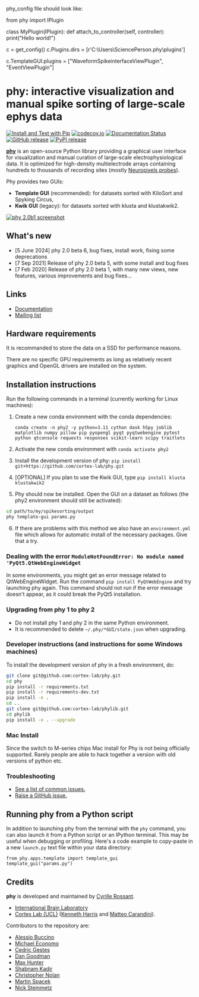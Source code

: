 phy_config file should look like:

from phy import IPlugin


class MyPlugin(IPlugin):
    def attach_to_controller(self, controller):
        print("Hello world!")

c = get_config()
c.Plugins.dirs = [r'C:\Users\SciencePerson\.phy\plugins']

c.TemplateGUI.plugins = ["WaveformSpikeinterfaceViewPlugin", "EventViewPlugin"]

# phy: interactive visualization and manual spike sorting of large-scale ephys data

[![Install and Test with Pip](https://github.com/cortex-lab/phy/actions/workflows/python-test.yml/badge.svg)](https://github.com/cortex-lab/phy/actions/workflows/python-test.yml)
[![codecov.io](https://img.shields.io/codecov/c/github/cortex-lab/phy.svg)](http://codecov.io/github/cortex-lab/phy)
[![Documentation Status](https://readthedocs.org/projects/phy/badge/?version=latest)](https://phy.readthedocs.io/en/latest/?badge=latest)
[![GitHub release](https://img.shields.io/github/release/cortex-lab/phy.svg)](https://github.com/cortex-lab/phy/releases/latest)
[![PyPI release](https://img.shields.io/pypi/v/phy.svg)](https://pypi.python.org/pypi/phy)


[**phy**](https://github.com/cortex-lab/phy) is an open-source Python library providing a graphical user interface for visualization and manual curation of large-scale electrophysiological data. It is optimized for high-density multielectrode arrays containing hundreds to thousands of recording sites (mostly [Neuropixels probes](https://www.ucl.ac.uk/neuropixels/)).

Phy provides two GUIs:

* **Template GUI** (recommended): for datasets sorted with KiloSort and Spyking Circus,
* **Kwik GUI** (legacy): for datasets sorted with klusta and klustakwik2.


[![phy 2.0b1 screenshot](https://user-images.githubusercontent.com/1942359/74028054-c284b880-49a9-11ea-8815-1b7e727a8644.png)](https://user-images.githubusercontent.com/1942359/74028054-c284b880-49a9-11ea-8815-1b7e727a8644.png)


## What's new
* [5 June 2024] phy 2.0 beta 6, bug fixes, install work, fixing some deprecations
* [7 Sep 2021] Release of phy 2.0 beta 5, with some install and bug fixes
* [7 Feb 2020] Release of phy 2.0 beta 1, with many new views, new features, various improvements and bug fixes...


## Links

* [Documentation](http://phy.readthedocs.org/en/latest/)
* [Mailing list](https://groups.google.com/forum/#!forum/phy-users)


## Hardware requirements

It is recommanded to store the data on a SSD for performance reasons.

There are no specific GPU requirements as long as relatively recent graphics and OpenGL drivers are installed on the system.


## Installation instructions

Run the following commands in a terminal (currently working for Linux machines):

1. Create a new conda environment with the conda dependencies:

    ```
    conda create -n phy2 -y python=3.11 cython dask h5py joblib matplotlib numpy pillow pip pyopengl pyqt pyqtwebengine pytest python qtconsole requests responses scikit-learn scipy traitlets
    ```

2. Activate the new conda environment with `conda activate phy2`

3. Install the development version of phy: `pip install git+https://github.com/cortex-lab/phy.git`

4. [OPTIONAL] If you plan to use the Kwik GUI, type `pip install klusta klustakwik2`

5. Phy should now be installed. Open the GUI on a dataset as follows (the phy2 environment should still be activated):

```bash
cd path/to/my/spikesorting/output
phy template-gui params.py
```

6. If there are problems with this method we also have an `environment.yml` file which allows for
automatic install of the necessary packages. Give that a try.


### Dealing with the error `ModuleNotFoundError: No module named 'PyQt5.QtWebEngineWidget`

In some environments, you might get an error message related to QtWebEngineWidget. Run the command `pip install PyQtWebEngine` and try launching phy again. This command should not run if the error message doesn't appear, as it could break the PyQt5 installation.


### Upgrading from phy 1 to phy 2

* Do not install phy 1 and phy 2 in the same Python environment.
* It is recommended to delete `~/.phy/*GUI/state.json` when upgrading.


### Developer instructions (and instructions for some Windows machines)

To install the development version of phy in a fresh environment, do:

```bash
git clone git@github.com:cortex-lab/phy.git
cd phy
pip install -r requirements.txt
pip install -r requirements-dev.txt
pip install -e .
cd ..
git clone git@github.com:cortex-lab/phylib.git
cd phylib
pip install -e . --upgrade
```

### Mac Install

Since the switch to M-series chips Mac install for Phy is not being officially supported.
Rarely people are able to hack together a version with old versions of python etc.

### Troubleshooting

* [See a list of common issues.](https://phy.readthedocs.io/en/latest/troubleshooting/)
* [Raise a GitHub issue.](https://github.com/cortex-lab/phy/issues)


## Running phy from a Python script

In addition to launching phy from the terminal with the `phy` command, you can also launch it from a Python script or an IPython terminal. This may be useful when debugging or profiling. Here's a code example to copy-paste in a new `launch.py` text file within your data directory:

```
from phy.apps.template import template_gui
template_gui("params.py")
```


## Credits

**phy** is developed and maintained by [Cyrille Rossant](https://cyrille.rossant.net).

* [International Brain Laboratory](https://internationalbrainlab.org)
* [Cortex Lab (UCL)](https://www.ucl.ac.uk/cortexlab/) ([Kenneth Harris](https://www.ucl.ac.uk/biosciences/people/harris-kenneth) and [Matteo Carandini](https://www.carandinilab.net/)).

Contributors to the repository are:

* [Alessio Buccino](https://github.com/alejoe91)
* [Michael Economo](https://github.com/mswallac)
* [Cedric Gestes](https://github.com/cgestes)
* [Dan Goodman](http://thesamovar.net/)
* [Max Hunter](https://iris.ucl.ac.uk/iris/browse/profile?upi=MLDHU99)
* [Shabnam Kadir](https://iris.ucl.ac.uk/iris/browse/profile?upi=SKADI56)
* [Christopher Nolan](https://github.com/crnolan)
* [Martin Spacek](http://mspacek.github.io/)
* [Nick Steinmetz](http://www.nicksteinmetz.com/)
